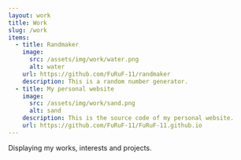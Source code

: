 ```yaml
---
layout: work
title: Work
slug: /work
items:
  - title: Randmaker
    image:
      src: /assets/img/work/water.png
      alt: water
    url: https://github.com/FuRuF-11/randmaker
    description: This is a random number generator.
  - title: My personal website
    image:
      src: /assets/img/work/sand.png
      alt: sand
    description: This is the source code of my personal website.
    url: https://github.com/FuRuF-11/FuRuF-11.github.io
---
```


Displaying my works, interests and projects.
<br />
<br />